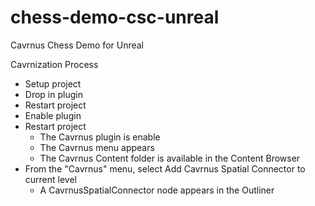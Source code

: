 # chess-demo-csc-unreal
Cavrnus Chess Demo for Unreal


Cavrnization Process
- Setup project
- Drop in plugin
- Restart project
- Enable plugin
- Restart project
    - The Cavrnus plugin is enable
    - The Cavrnus menu appears
    - The Cavrnus Content folder is available in the Content Browser
- From the "Cavrnus" menu, select Add Cavrnus Spatial Connector to current level
    - A CavrnusSpatialConnector node appears in the Outliner


